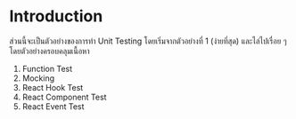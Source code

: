 # Introduction

ส่วนนี้จะเป็นตัวอย่างของการทำ Unit Testing โดยเริ่มจากตัวอย่างที่ 1 (ง่ายที่สุด) และไล่ไปเรื่อย ๆ โดยตัวอย่างครอบคลุมเนื้อหา

1. Function Test
2. Mocking
3. React Hook Test
4. React Component Test
5. React Event Test
